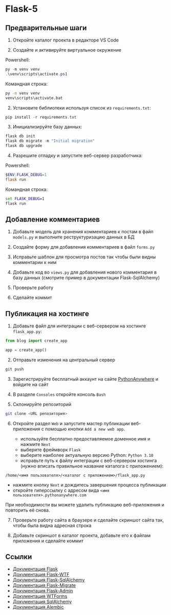 # Flask-5

## Предварительные шаги

1. Откройте каталог проекта в редакторе VS Code

1. Создайте и активируйте виртуальное окружение 

Powershell:

```powershell
py -m venv venv
.\venv\scripts\activate.ps1
```

Командная строка:

```cmd
py -m venv venv
venv\scripts\activate.bat
```

2. Установите библиотеки используя список из `requirements.txt`:

```powershell
pip install -r requirements.txt
```

3. Инициализируйте базу данных:

```powershell
flask db init
flask db migrate -m "Initial migration"
flask db upgrade
```

4. Разрешите отладку и запустите веб-сервер разработчика:

Powershell:

```powershell
$ENV:FLASK_DEBUG=1
flask run
```

Командная строка:

```cmd
set FLASK_DEBUG=1
flask run
```

## Добавление комментариев

1. Добавьте модель для хранения комментариев к постам в файл `models.py` и выполните реструктуризацию данных в БД

1. Создайте форму для добавления комментариев в файл `forms.py`

1. Исправьте шаблон для просмотра постов так чтобы были видны комментарии к ним

1. Добавьте код во `views.py` для добавления нового комментария в базу данных (смотрите пример в документации Flask-SqlAlchemy)

1. Проверьте работу

1. Сделайте коммит

## Публикация на хостинге

1. Добавьте файл для интеграции с веб-сервером на хостинге `flask_app.py`:

```python
from blog import create_app

app = create_app()
```

2. Отправьте изменения на центральный сервер

```powershell
git push
```

3. Зарегистрируйте бесплатный аккаунт на сайте [PythonAnywhere](https://www.pythonanywhere.com) и войдите на сайт

1. В разделе `Consoles` откройте консоль `Bash`

1. Склонируйте репозиторий

```bash
git clone <URL репозитория>
```

6. Откройте раздел `Web` и запустите мастер публикации веб-приложения с помощью кнопки `Add a new web app`.

   * используйте бесплатно предоставляемое доменное имя и нажмите `Next`
   * выберите фреймворк `Flask`
   * выберите наиболее актуальную версию Python: `Python 3.10`
   * исправьте путь к файлу интеграции с веб-сервером хостинга (нужно вписать правильное название каталога с приложением):

```
/home/<имя пользователя>/<каталог с приложением>/flask_app.py
```

   * нажмите кнопку `Next` и дождитесь завершения процесса публикации
   * откройте гиперссылку с адресом вида `<имя пользователя>.pythonanywhere.com`

   При необходимости вы можете удалить публикацию веб-приложения и повторить её снова.

7. Проверьте работу сайта в браузере и сделайте скриншот сайта так, чтобы была видна адресная строка

1. Добавьте скриншот в каталог проекта, добавьте его к файлам приложения и сделайте коммит

## Ссылки

* [Документация Flask](https://flask.palletsprojects.com/)
* [Документация Flask-WTF](https://flask-wtf.readthedocs.io/)
* [Документация Flask-SqlAlchemy](https://flask-sqlalchemy.palletsprojects.com/)
* [Документация Flask-Migrate](https://flask.palletsprojects.com/)
* [Документация Flask-Admin](https://flask-admin.readthedocs.io/)
* [Документация WTForms](https://wtforms.readthedocs.io/)
* [Документация SqlAlchemy](https://www.sqlalchemy.org/)
* [Документация Alembic](https://alembic.sqlalchemy.org/)
